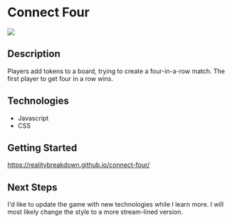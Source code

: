 # Connect Four 

<img src="https://i.imgur.com/v8BKoe9.png">

## Description 
Players add tokens to a board, trying to create a four-in-a-row match.
The first player to get four in a row wins. 

## Technologies
* Javascript
* CSS 

## Getting Started
https://realitybreakdown.github.io/connect-four/

## Next Steps
I'd like to update the game with new technologies while I learn more.
I will most likely change the style to a more stream-lined version.





